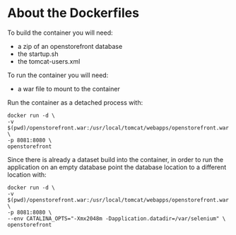 # About the Dockerfiles

To build the container you will need:

- a zip of an openstorefront database
- the startup.sh
- the tomcat-users.xml

To run the container you will need:

- a war file to mount to the container

Run the container as a detached process with:

```
docker run -d \
-v $(pwd)/openstorefront.war:/usr/local/tomcat/webapps/openstorefront.war \
-p 8081:8080 \
openstorefront
```

Since there is already a dataset build into the container, in order to run the application on an empty database point the database location to a different location with:

```
docker run -d \
-v $(pwd)/openstorefront.war:/usr/local/tomcat/webapps/openstorefront.war \
-p 8081:8080 \
--env CATALINA_OPTS="-Xmx2048m -Dapplication.datadir=/var/selenium" \
openstorefront
```